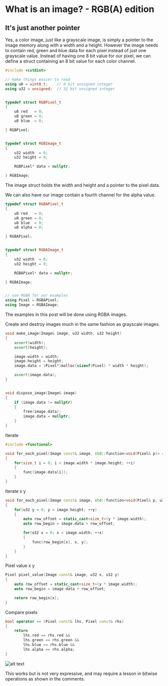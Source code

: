 # What is an image? - RGB(A) edition
## It's just another pointer

Yes, a color image, just like a grayscale image, is simply a pointer to the image memory along with a width and a height.  However the image needs to contain red, green and blue data for each pixel instead of just one grayscale value.  Instead of having one 8 bit value for our pixel, we can define a struct containing an 8 bit value for each color channel.

```cpp
#include <cstdint>

// make things easier to read
using u8 = uint8_t;    // 8 bit unsigned integer
using u32 = unsigned;  // 32 bit unsigned integer


typedef struct RGBPixel_t
{
	u8 red   = 0;
	u8 green = 0;
	u8 blue  = 0;

} RGBPixel;


typedef struct RGBImage_t
{
	u32 width  = 0;
	u32 height = 0;

	RGBPixel* data = nullptr;

} RGBImage;
```

The image struct holds the width and height and a pointer to the pixel data.

We can also have our image contain a fourth channel for the alpha value.

```cpp
typedef struct RGBAPixel_t
{
	u8 red   = 0;
	u8 green = 0;
	u8 blue  = 0;
	u8 alpha = 0;

} RGBAPixel;


typedef struct RGBAImage_t
{
	u32 width  = 0;
	u32 height = 0;

	RGBAPixel* data = nullptr;

} RGBAImage;


// use RGBA for our examples
using Pixel = RGBAPixel;
using Image = RGBAImage;
```

The examples in this post will be done using RGBA images.

Create and destroy images much in the same fashion as grayscale images.

```cpp
void make_image(Image& image, u32 width, u32 height)
{
	assert(width);
	assert(height);

	image.width = width;
	image.height = height;
	image.data = (Pixel*)malloc(sizeof(Pixel) * width * height);

	assert(image.data);
}


void dispose_image(Image& image)
{
	if (image.data != nullptr)
	{
		free(image.data);
		image.data = nullptr;
	}
}
```

Iterate

```cpp
#include <functional>

void for_each_pixel(Image const& image, std::function<void(Pixel& p)> const& func)
{
    for(size_t i = 0; i < image.width * image.height; ++i)
    {
        func(image.data[i]);
    }
}
```

Iterate x y

```cpp
void for_each_pixel(Image const& image, std::function<void(Pixel& p, u32 x, u32 y)> const& func)
{
    for(u32 y = 0; y < image.height; ++y)
    {
        auto row_offset = static_cast<size_t>(y * image.width);
        auto row_begin = image.data + row_offset;

        for(u32 x = 0; x < image.width; ++x)
        {
            func(row_begin[x], x, y);
        }
    }
}
```

Pixel value x y

```cpp
Pixel pixel_value(Image const& image, u32 x, u32 y)
{
    auto row_offset = static_cast<size_t>(y * image.width);
    auto row_begin = image.data + row_offset;

    return row_begin[x];
}
```

Compare pixels

```cpp
bool operator == (Pixel const& lhs, Pixel const& rhs)
{
	return
		lhs.red == rhs.red &&
		lhs.green == rhs.green &&
		lhs.blue == rhs.blue &&
		lhs.alpha == rhs.alpha;
}
```

![alt text](https://github.com/adam-lafontaine/CMS/raw/master/img/%5B002%5D/bitwise_example.bmp)

This works but is not very expressive, and may require a lesson in bitwise operations as shown in the comments.

